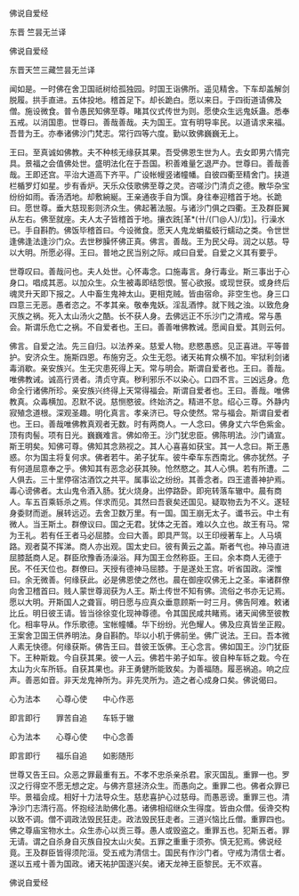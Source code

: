   佛说自爱经  

东晋 竺昙无兰译  

佛说自爱经  

东晋天竺三藏竺昙无兰译  

闻如是。一时佛在舍卫国祇树给孤独园。时国王诣佛所。遥见精舍。下车却盖解剑脱履。拱手直进。五体投地。稽首足下。却长跪白。愿以来日。于四街道请佛及僧。施设微食。普令愚民知佛至尊。睹其仪式传世为则。愿使众生远鬼妖蛊。悉奉五戒。以消国患。世尊曰。善哉善哉。夫为国王。宜有明导率民。以道请求来福。吾昔为王。亦奉诸佛沙门梵志。常行四等六度。勤以致佛巍巍无上。  

王曰。至真诚如佛教。夫不种核无缘获其果。吾受佛恩生世为人。去女即男六情完具。景福之会值佛处世。盛明法化在于吾国。积善难量乞退严办。世尊曰。善哉善哉。王即还宫。平治大道高下齐平。广设帐幔竖诸幢幡。自彼四衢至精舍门。挟道栏楯罗灯如星。步有香炉。天乐众伎歌佛至尊之灵。咨嗟沙门清贞之德。散华杂宝纷纷如雨。香汤洒地。却敷綩綖。王亲通夜手自为馔。身往奉迎稽首于地。长跪曰。愿世尊。垂大慈现影则济众生。佛起著法服。与诸沙门俱之四衢。王及群臣翼从左右。佛至就座。夫人太子皆稽首于地。攘衣跣[革*(卄/(ㄇ@人)/戊)]。行澡水已。手自斟酌。佛饭毕稽首曰。今设微食。愿天人鬼龙蜎蜚蚑行蠕动之类。令世世逢佛逢法逢沙门众。去世秽臊怀佛正真。佛言。善哉。王为民父母。润之以慈。导以大明。所愿必得。王曰。普地之民当别之际。咸曰自爱。自爱之义其有要乎。  

世尊叹曰。善哉问也。夫人处世。心怀毒念。口施毒言。身行毒业。斯三事出于心身口。唱成其恶。以加众生。众生被毒即结怨恨。誓心欲报。或现世获。或身终后魂灵升天即下报之。人中畜生鬼神太山。更相克贼。皆由宿命。非空生也。身三口四意三无恶。愚者恣之。不孝其亲。敬奉鬼妖。淫乱酒悖。就下贱之浊。以致危身灭族之祸。死入太山汤火之酷。长不获人身。去佛远正不乐沙门之清戒。常与愚会。斯谓乐危亡之祸。不自爱者也。王曰。善善唯佛教诫。愿闻自爱。其则云何。  

佛言。自爱之法。先三自归。以法养亲。慈爱人物。悲愍愚惑。见正喜进。平等普护。安济众生。施斯四恩。布施穷乏。众生无怨。诸天祐育众横不加。牢狱利剑诸毒消歇。亲安族兴。生无灾患死得上天。常与明会。斯谓自爱者也。王曰。善哉。唯佛教诫。诚高行贤者。清贞守真。秽利邪乐不以染心。口四不言。三凶远身。危命全行诸佛所珍。亲安族兴终得上天常得福会。斯谓自爱者也。王曰。善哉。唯佛教真。众毒横加。忍默不说。慈恻愍彼。终始济之。精进不怠。绍心三尊。外静内寂殖念道根。深观圣趣。明化真言。孝亲济已。导众使然。常与福会。斯谓自爱者也。王曰。善哉唯佛教真观者无数。时有两商人。一人念曰。佛身丈六华色紫金。顶有肉髻。项有日光。巍巍难言。佛如帝王。沙门犹忠臣。佛陈明法。沙门诵宣。斯王明矣。知佛可尊。佛知其念熟视之。其人心喜喜如获宝。其一人念曰。斯王愚惑。尔为国主将复何求。佛者若牛。弟子犹车。彼牛牵车东西南北。佛亦犹然。子有何道屈意奉之乎。佛知其有恶念必获其殃。怆然愍之。其人心惧。若有所遭。二人俱去。三十里停宿沽酒饮之共平。属事讼之纷纷。其善念者。四王遣善神护焉。毒心谤佛者。太山鬼令酒入肠。犹火烧身。出停路卧。即宛转落车辙中。晨有商人。车五百乘轹杀之焉。伴求而见。其然曰吾衰矣还国见。疑取物去为不义。遂轻身委财而逝。展转远迈。去舍卫数万里。有一国。国王崩无太子。谶书云。中土有微人。当王斯土。群僚议曰。国之无君。犹体之无首。难以久立也。故王有马。常为王礼。若有任王者马必屈膝。佥曰大善。即具严驾。以王印绶著车上。人马填路。观者莫不挥涕。商人亦出观。国太史曰。彼有黄云之盖。斯者气也。神马直进屈膝舐商人足。群臣欣豫香汤澡浴。拜为国王佥然称臣。王曰。余本商人无德于民。不任天位也。群僚曰。天授有德神马屈膝。于是遂处王宫。听省国政。深惟曰。余无微善。何缘获此。必是佛恩使之然也。晨在御座叹佛无上之圣。率诸群僚向舍卫稽首曰。贱人蒙世尊润获为人王。斯土传世不知有佛。流俗之书亦无记焉。愿以大明。开斯国人之聋盲。明日愿与应真众垂意顾斯一时三月。佛告阿难。敕诸比丘。明日彼王请。皆当徐徐变化现神尊德。令其国民咸共睹焉。诸天闻佛至彼教化。相率导从。作乐歌德。宝帐幢幡。华下纷纷。光色耀人。佛及应真皆坐正殿。王案舍卫国王供养明法。身自斟酌。毕以小机于佛前坐。佛广说法。王曰。吾本微人素无快德。何缘获斯。佛告王曰。昔彼王饭佛。王心念言。佛如国王。沙门犹臣下。王种斯栽。今自获其果。彼一人云。佛若牛弟子如车。彼自种车轹之栽。今在太山为火车所轹。自获其果也。非王勇健所能致矣。为善福随。履恶祸追。响之应声。善恶如音。非天龙鬼神所为。非先灵所为。造之者心成身口矣。佛说偈曰。  

心为法本　　心尊心使　　中心作恶  

即言即行　　罪苦自追　　车轹于辙  

心为法本　　心尊心使　　中心念善  

即言即行　　福乐自追　　如影随形  

世尊又告王曰。众恶之罪最重有五。不孝不忠杀亲杀君。家灭国乱。重罪一也。罗汉之行得空不愿无想之定。与佛齐意拯济众生。而愚向之。重罪二也。佛者众罪已毕。景福会成。相好十力法导众生。慈悲喜护心过慈母。而愚恶谤。重罪三也。清净沙门志清行高。怀抱经法助佛化愚。诸佛相绍继众生得度。皆由众僧。佞谗交构以致不调。僧不调政法毁民狂走。政法毁民狂走者。三道兴恼比丘僧。重罪四也。佛之尊庙宝物水土。众生赤心以贡三尊。愚人或毁盗之。重罪五也。犯斯五者。罪无请。谓之自杀身自灭族自投太山火矣。五罪之重重于须弥。慎无犯焉。佛说经竟。王及群臣皆得须陀洹。受五戒为清信士。国民有作沙门者。守戒为清信士者。遂以五戒十善为国政。诸天祐护国遂兴矣。诸天龙神王臣黎民。无不欢喜。  

佛说自爱经  
